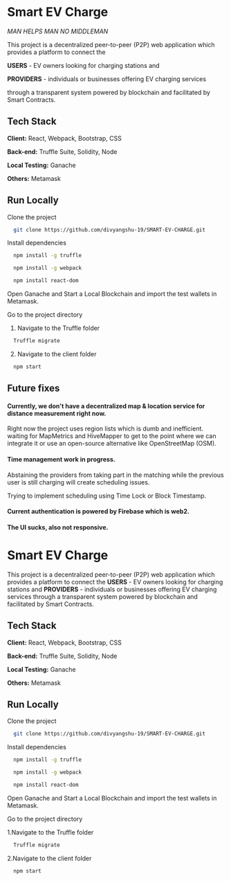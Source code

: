 # Smart EV Charge

*MAN HELPS MAN NO MIDDLEMAN*

This project is a decentralized peer-to-peer (P2P) web application which provides a platform to connect the 

**USERS** - EV owners looking for 
charging stations
and

**PROVIDERS** - individuals or businesses offering EV charging services

through a transparent system powered by blockchain and facilitated by Smart Contracts.




## Tech Stack

**Client:** React, Webpack, Bootstrap, CSS

**Back-end:** Truffle Suite, Solidity, Node

**Local Testing:** Ganache

**Others:** Metamask

## Run Locally

Clone the project

```bash
  git clone https://github.com/divyangshu-19/SMART-EV-CHARGE.git
```
Install dependencies
```bash
  npm install -g truffle
```
```bash
  npm install -g webpack
```
```bash
  npm install react-dom
```

Open Ganache and Start a Local Blockchain
and import the test wallets in Metamask.

Go to the project directory

1. Navigate to the Truffle folder

```bash
  Truffle migrate
```
2. Navigate to the client folder

```bash
  npm start
```


## Future fixes

#### Currently, we don't have a decentralized map & location service for distance measurement right now.

Right now the project uses region lists which is dumb and inefficient. waiting for MapMetrics and HiveMapper to get to the point where we can integrate it or use an open-source alternative like OpenStreetMap (OSM).

#### Time management work in progress.

Abstaining the providers from taking part in the matching while the previous user is still charging will create scheduling issues.

Trying to implement scheduling using Time Lock or Block Timestamp.

#### Current authentication is powered by Firebase which is web2.

#### The UI sucks, also not responsive.

# Smart EV Charge

This project is a decentralized peer-to-peer (P2P) web application which provides a platform to connect the **USERS** - EV owners looking for charging stations
and **PROVIDERS** - individuals or businesses offering EV charging services
through a transparent system powered by blockchain and facilitated by Smart Contracts.




## Tech Stack

**Client:** React, Webpack, Bootstrap, CSS

**Back-end:** Truffle Suite, Solidity, Node

**Local Testing:** Ganache

**Others:** Metamask

## Run Locally

Clone the project

```bash
  git clone https://github.com/divyangshu-19/SMART-EV-CHARGE.git
```
Install dependencies
```bash
  npm install -g truffle
```
```bash
  npm install -g webpack
```
```bash
  npm install react-dom
```

Open Ganache and Start a Local Blockchain
and import the test wallets in Metamask.

Go to the project directory

1.Navigate to the Truffle folder

```bash
  Truffle migrate
```
2.Navigate to the client folder

```bash
  npm start
```


